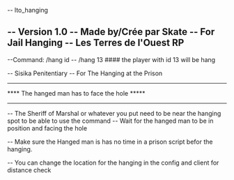 -- lto_hanging 

-- Version 1.0
-- Made by/Crée par Skate
-- For Jail Hanging
-- Les Terres de l'Ouest RP
--------------------------


--Command: /hang id
--  /hang 13 #### the player with id 13 will be hang

-- Sisika Penitentiary
-- For The Hanging at the Prison

***********************************************
****  The hanged man has to face the hole *****
***********************************************

-- The Sheriff of Marshal or whatever you put need to be near the hanging spot to be able to use the command
-- Wait for the hanged man to be in position and facing the hole


-- Make sure the Hanged man is has no time in a prison script befor the hanging.


-- You can change the location for the hanging in the config and client for distance check